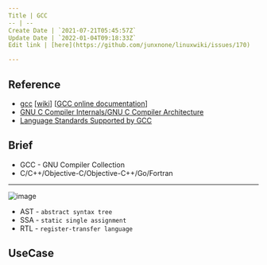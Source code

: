 ```yaml
---
Title | GCC
-- | --
Create Date | `2021-07-21T05:45:57Z`
Update Date | `2022-01-04T09:18:33Z`
Edit link | [here](https://github.com/junxnone/linuxwiki/issues/170)

---
```

## Reference
- [gcc](https://gcc.gnu.org/) [[wiki](https://gcc.gnu.org/wiki)] [[GCC online documentation](https://gcc.gnu.org/onlinedocs/)]
- [GNU C Compiler Internals/GNU C Compiler Architecture](https://en.wikibooks.org/wiki/GNU_C_Compiler_Internals/GNU_C_Compiler_Architecture)
- [Language Standards Supported by GCC](https://gcc.gnu.org/onlinedocs/gcc/Standards.html#Go-Language)


## Brief

- GCC - GNU Compiler Collection
- C/C++/Objective-C/Objective-C++/Go/Fortran

---
![image](https://user-images.githubusercontent.com/2216970/126437354-5e2d6b43-8085-4bb4-ba83-e0d7738f9615.png)
- AST - `abstract syntax tree`
- SSA - `static single assignment`
- RTL - `register-transfer language`

## UseCase

